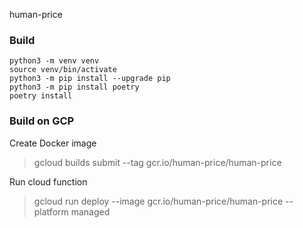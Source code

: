 human-price

### Build

    python3 -m venv venv
    source venv/bin/activate
    python3 -m pip install --upgrade pip
    python3 -m pip install poetry
    poetry install

### Build on GCP

Create Docker image

> gcloud builds submit --tag gcr.io/human-price/human-price

Run cloud function

> gcloud run deploy --image gcr.io/human-price/human-price --platform managed